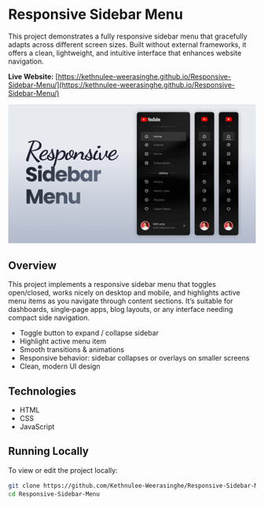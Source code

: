 # Responsive Sidebar Menu

This project demonstrates a fully responsive sidebar menu that gracefully adapts across different screen sizes. Built without external frameworks, it offers a clean, lightweight, and intuitive interface that enhances website navigation.

**Live Website:** [https://kethnulee-weerasinghe.github.io/Responsive-Sidebar-Menu/](https://kethnulee-weerasinghe.github.io/Responsive-Sidebar-Menu/)

![Website Preview](./preview.png)

## Overview

This project implements a responsive sidebar menu that toggles open/closed, works nicely on desktop and mobile, and highlights active menu items as you navigate through content sections. It’s suitable for dashboards, single‑page apps, blog layouts, or any interface needing compact side navigation.

- Toggle button to expand / collapse sidebar  
- Highlight active menu item   
- Smooth transitions & animations  
- Responsive behavior: sidebar collapses or overlays on smaller screens  
- Clean, modern UI design
  
## Technologies

- HTML
- CSS
- JavaScript

## Running Locally

To view or edit the project locally:

```bash
git clone https://github.com/Kethnulee-Weerasinghe/Responsive-Sidebar-Menu.git
cd Responsive-Sidebar-Menu
